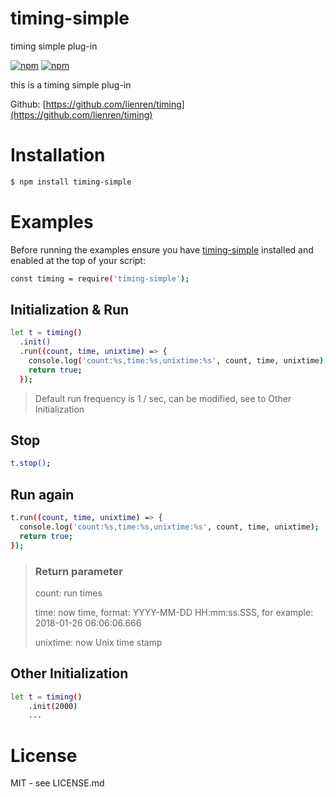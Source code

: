 # timing-simple

timing simple plug-in

[![npm](https://img.shields.io/npm/v/timing-simple.svg)](https://www.npmjs.com/package/timing-simple)
[![npm](https://img.shields.io/badge/license-MIT-blue.svg)](https://www.npmjs.com/package/timing-simple)

this is a timing simple plug-in

Github: [https://github.com/lienren/timing](https://github.com/lienren/timing)

# Installation

```bash
$ npm install timing-simple
```

# Examples

Before running the examples ensure you have [timing-simple](https://www.npmjs.com/package/timing-simple) installed and enabled at the top of your script:

```bash
const timing = require('timing-simple');
```

## Initialization & Run

```bash
let t = timing()
  .init()
  .run((count, time, unixtime) => {
    console.log('count:%s,time:%s,unixtime:%s', count, time, unixtime);
    return true;
  });
```

> Default run frequency is 1 / sec, can be modified, see to Other Initialization

## Stop

```bash
t.stop();
```

## Run again

```bash
t.run((count, time, unixtime) => {
  console.log('count:%s,time:%s,unixtime:%s', count, time, unixtime);
  return true;
});
```

> ### Return parameter
>
> count: run times
>
> time: now time, format: YYYY-MM-DD HH:mm:ss.SSS, for example: 2018-01-26 06:06:06.666
>
> unixtime: now Unix time stamp

## Other Initialization

```bash
let t = timing()
    .init(2000)
    ...
```

# License

MIT - see LICENSE.md
